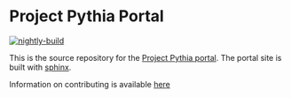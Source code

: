 # Project Pythia Portal

[![nightly-build](https://github.com/ProjectPythia/projectpythia.github.io/actions/workflows/nightly-build.yaml/badge.svg)](https://github.com/ProjectPythia/projectpythia.github.io/actions/workflows/nightly-build.yaml)

This is the source repository for the [Project Pythia portal](https://projectpythia.org).
The portal site is built with [sphinx](https://www.sphinx-doc.org/).

Information on contributing is available [here](CONTRIBUTING.md)
